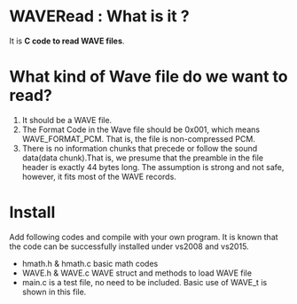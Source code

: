 ﻿# WAVERead : What is it ?
It is **C code to read WAVE files**.

# What kind of Wave file do we want to read?
1. It should be a WAVE file.
2. The Format Code in the Wave file should be 0x001, which means WAVE\_FORMAT_PCM. That is, the file is non-compressed PCM.
3. There is no information chunks that precede or follow the sound data(data chunk).That is, we presume that the preamble in the file header is exactly 44 bytes long. The assumption is strong and not safe, however, it fits most of the WAVE records.

# Install
Add following codes and compile with your own program. It is known that the code can be successfully installed under vs2008 and vs2015.
+ hmath.h & hmath.c basic math codes
+ WAVE.h & WAVE.c WAVE struct and methods to load WAVE file
+ main.c is a test file, no need to be included. Basic use of WAVE_t is shown in this file.
